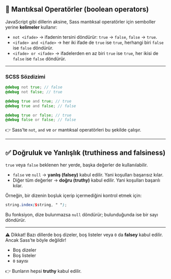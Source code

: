 ## 🔀 Mantıksal Operatörler (boolean operators)

JavaScript gibi dillerin aksine, Sass mantıksal operatörler için semboller yerine **kelimeler** kullanır:

* `not <ifade>` → ifadenin tersini döndürür: `true` → `false`, `false` → `true`.
* `<ifade> and <ifade>` → her iki ifade de `true` ise `true`, herhangi biri `false` ise `false` döndürür.
* `<ifade> or <ifade>` → ifadelerden en az biri `true` ise `true`, her ikisi de `false` ise `false` döndürür.

---

### SCSS Sözdizimi

```scss
@debug not true; // false
@debug not false; // true

@debug true and true; // true
@debug true and false; // false

@debug true or false; // true
@debug false or false; // false
```

👉 Sass’te `not`, `and` ve `or` mantıksal operatörleri bu şekilde çalışır.

---

## ✅ Doğruluk ve Yanlışlık (truthiness and falsiness)

`true` veya `false` beklenen her yerde, başka değerler de kullanılabilir.

* `false` ve `null` → **yanlış (falsey)** kabul edilir. Yani koşulları başarısız kılar.
* Diğer tüm değerler → **doğru (truthy)** kabul edilir. Yani koşulları başarılı kılar.

Örneğin, bir dizenin boşluk içerip içermediğini kontrol etmek için:

```scss
string.index($string, " ");
```

Bu fonksiyon, dize bulunmazsa `null` döndürür; bulunduğunda ise bir sayı döndürür.

---

⚠️ Dikkat!
Bazı dillerde boş dizeler, boş listeler veya `0` da **falsey** kabul edilir. Ancak Sass’te böyle değildir!

* Boş dizeler
* Boş listeler
* `0` sayısı

👉 Bunların hepsi **truthy** kabul edilir.
